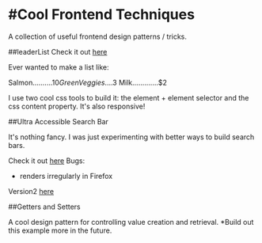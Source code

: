 #Cool Frontend Techniques
=========================

A collection of useful frontend design patterns / tricks.

##leaderList
Check it out [here](http://nathansass.github.io/coolFrontEnd/leaderList/ "leaderList")

Ever wanted to make a list like:

Salmon..........$10
Green Veggies....$3
Milk.............$2

I use two cool css tools to build it: the element + element selector and the css content property. It's also responsive!

##Ultra Accessible Search Bar

It's nothing fancy. I was just experimenting with better ways to build search bars.

Check it out [here](http://nathansass.github.io/coolFrontEnd/accessibility/searchbar.html "search bar")
Bugs:
- renders irregularly in Firefox

Version2 [here](http://nathansass.github.io/coolFrontEnd/accessibility/option2/searchbar2.html "search bar")

##Getters and Setters

A cool design pattern for controlling value creation and retrieval. *Build out this example more in the future. 